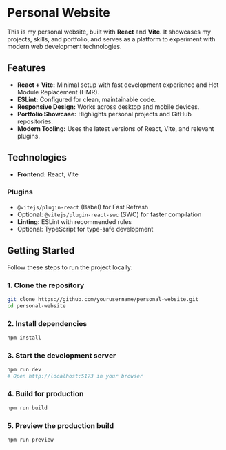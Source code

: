 # Personal Website

This is my personal website, built with **React** and **Vite**. It showcases my projects, skills, and portfolio, and serves as a platform to experiment with modern web development technologies.

## Features

- **React + Vite:** Minimal setup with fast development experience and Hot Module Replacement (HMR).  
- **ESLint:** Configured for clean, maintainable code.  
- **Responsive Design:** Works across desktop and mobile devices.  
- **Portfolio Showcase:** Highlights personal projects and GitHub repositories.  
- **Modern Tooling:** Uses the latest versions of React, Vite, and relevant plugins.

## Technologies

- **Frontend:** React, Vite

### Plugins

- `@vitejs/plugin-react` (Babel) for Fast Refresh  
- Optional: `@vitejs/plugin-react-swc` (SWC) for faster compilation  
- **Linting:** ESLint with recommended rules  
- Optional: TypeScript for type-safe development

## Getting Started

Follow these steps to run the project locally:

### 1. Clone the repository
```bash
git clone https://github.com/yourusername/personal-website.git
cd personal-website
```

### 2. Install dependencies
```bash
npm install
```

### 3. Start the development server
```bash
npm run dev
# Open http://localhost:5173 in your browser
```

### 4. Build for production
```bash
npm run build
```

### 5. Preview the production build
```bash
npm run preview
```

